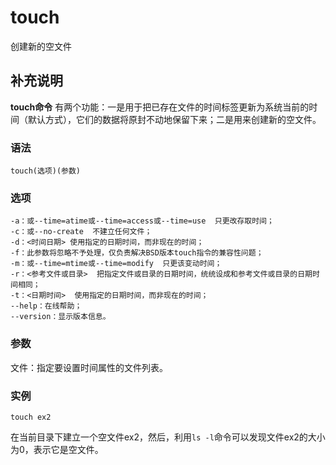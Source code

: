 touch
===

创建新的空文件

## 补充说明

**touch命令** 有两个功能：一是用于把已存在文件的时间标签更新为系统当前的时间（默认方式），它们的数据将原封不动地保留下来；二是用来创建新的空文件。

###  语法

```shell
touch(选项)(参数)
```

###  选项

```shell
-a：或--time=atime或--time=access或--time=use  只更改存取时间；
-c：或--no-create  不建立任何文件；
-d：<时间日期> 使用指定的日期时间，而非现在的时间；
-f：此参数将忽略不予处理，仅负责解决BSD版本touch指令的兼容性问题；
-m：或--time=mtime或--time=modify  只更该变动时间；
-r：<参考文件或目录>  把指定文件或目录的日期时间，统统设成和参考文件或目录的日期时间相同；
-t：<日期时间>  使用指定的日期时间，而非现在的时间；
--help：在线帮助；
--version：显示版本信息。
```

###  参数

文件：指定要设置时间属性的文件列表。

###  实例

```shell
touch ex2
```

在当前目录下建立一个空文件ex2，然后，利用`ls -l`命令可以发现文件ex2的大小为0，表示它是空文件。


<!-- Linux命令行搜索引擎：https://github.com/wsdo/linux-complete-guide.git -->
